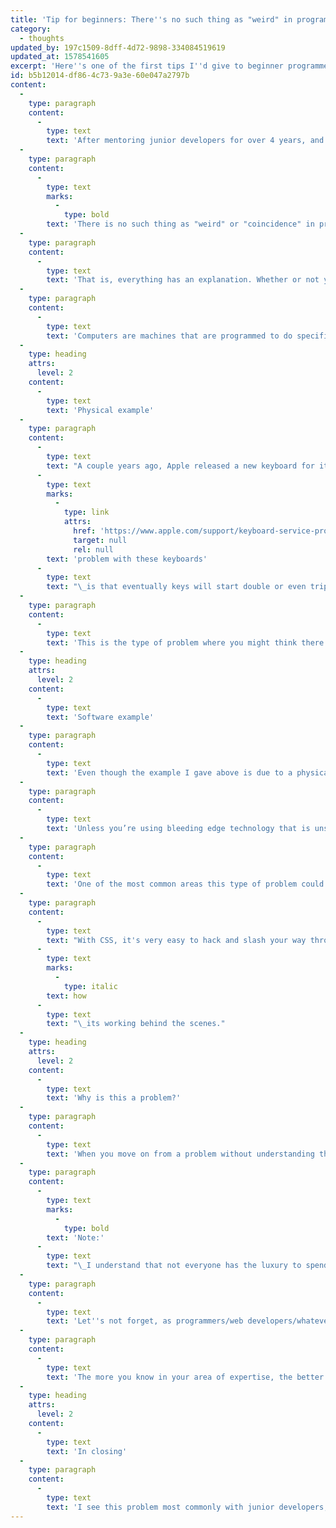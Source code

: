 ```yaml
---
title: 'Tip for beginners: There''s no such thing as "weird" in programming'
category:
  - thoughts
updated_by: 197c1509-8dff-4d72-9898-334084519619
updated_at: 1578541605
excerpt: 'Here''s one of the first tips I''d give to beginner programmers.'
id: b5b12014-df86-4c73-9a3e-60e047a2797b
content:
  -
    type: paragraph
    content:
      -
        type: text
        text: 'After mentoring junior developers for over 4 years, and participating in online chat groups related to programming, the first piece of advice I’d give to new programmers is:'
  -
    type: paragraph
    content:
      -
        type: text
        marks:
          -
            type: bold
        text: 'There is no such thing as "weird" or "coincidence" in programming.'
  -
    type: paragraph
    content:
      -
        type: text
        text: 'That is, everything has an explanation. Whether or not you know (or understand) the explanation is what makes a problem feel "weird".'
  -
    type: paragraph
    content:
      -
        type: text
        text: 'Computers are machines that are programmed to do specific actions when specific events occur. Let’s take a look at an example where a (now common) problem seems to be a weird one, but in reality has a simple explanation:'
  -
    type: heading
    attrs:
      level: 2
    content:
      -
        type: text
        text: 'Physical example'
  -
    type: paragraph
    content:
      -
        type: text
        text: "A couple years ago, Apple released a new keyboard for its MacBook and MacBook Pro models. This new keyboard has a mechanism called the \"butterfly mechanism\" as opposed to the previous \"scissors mechanism\". The\_"
      -
        type: text
        marks:
          -
            type: link
            attrs:
              href: 'https://www.apple.com/support/keyboard-service-program-for-macbook-and-macbook-pro/'
              target: null
              rel: null
        text: 'problem with these keyboards'
      -
        type: text
        text: "\_is that eventually keys will start double or even triple pressing when you type them. However, the problem randomly occurs and usually cannot be reproduced on demand."
  -
    type: paragraph
    content:
      -
        type: text
        text: 'This is the type of problem where you might think there’s some crazy software bug that "randomly" causes keys to be duplicated. However, in reality the explanation is simple: The new butterfly mechanism allows dust and small particles to become stuck under the key. Hence, when a key is pressed, the stuck particle may cause the key to stick or even be triggered again, causing the duplicate key press.'
  -
    type: heading
    attrs:
      level: 2
    content:
      -
        type: text
        text: 'Software example'
  -
    type: paragraph
    content:
      -
        type: text
        text: 'Even though the example I gave above is due to a physical defect, the same concept applies to software problems.'
  -
    type: paragraph
    content:
      -
        type: text
        text: 'Unless you’re using bleeding edge technology that is unstable or doesn’t have comprehensive testing, the bugs you run into probably have a reasonable explanation, you just don’t know it yet.'
  -
    type: paragraph
    content:
      -
        type: text
        text: 'One of the most common areas this type of problem could occur for new web developers is with CSS. I would define CSS as quirky and fragile, meaning very tiny changes can make a very big impact on the outcome of the product.'
  -
    type: paragraph
    content:
      -
        type: text
        text: "With CSS, it's very easy to hack and slash your way through problems to get something to \"just work\". Meanwhile, you don't actually know\_"
      -
        type: text
        marks:
          -
            type: italic
        text: how
      -
        type: text
        text: "\_its working behind the scenes."
  -
    type: heading
    attrs:
      level: 2
    content:
      -
        type: text
        text: 'Why is this a problem?'
  -
    type: paragraph
    content:
      -
        type: text
        text: 'When you move on from a problem without understanding the cause, you don''t learn anything. When you don''t learn anything, you don''t grow. When you don''t grow, you stay stagnant. You get the idea 🙂'
  -
    type: paragraph
    content:
      -
        type: text
        marks:
          -
            type: bold
        text: 'Note:'
      -
        type: text
        text: "\_I understand that not everyone has the luxury to spend the time required to fully understand a bug. If you can, set a reminder to come back in the future to revisit the problem."
  -
    type: paragraph
    content:
      -
        type: text
        text: 'Let''s not forget, as programmers/web developers/whatever you want to be called, we''re hired to solve problems. In order to solve a problem, you need to understand the problem. That''s problem solving at its core.'
  -
    type: paragraph
    content:
      -
        type: text
        text: 'The more you know in your area of expertise, the better you''ll be at it.'
  -
    type: heading
    attrs:
      level: 2
    content:
      -
        type: text
        text: 'In closing'
  -
    type: paragraph
    content:
      -
        type: text
        text: 'I see this problem most commonly with junior developers, however it happens to everyone. Senior developers are not immune to it, but I believe part of progressing from a junior developer to becoming a senior developer is learning how to understand both problems and their solutions.'
---
```

